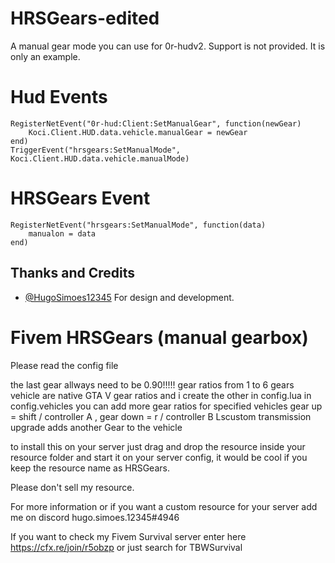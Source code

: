 # HRSGears-edited
A manual gear mode you can use for 0r-hudv2. Support is not provided. It is only an example.

# Hud Events
```
RegisterNetEvent("0r-hud:Client:SetManualGear", function(newGear)
    Koci.Client.HUD.data.vehicle.manualGear = newGear
end)
TriggerEvent("hrsgears:SetManualMode", Koci.Client.HUD.data.vehicle.manualMode)
```

# HRSGears Event
```
RegisterNetEvent("hrsgears:SetManualMode", function(data)
    manualon = data
end)
```
## Thanks and Credits

- [@HugoSimoes12345](https://github.com/HugoSimoes12345/HRSGears) For design and development.

# Fivem HRSGears (manual gearbox)

Please read the config file

the last gear allways need to be 0.90!!!!!
gear ratios from 1 to 6 gears vehicle are native GTA V gear ratios and i create the other
in config.lua in config.vehicles you can add more gear ratios for specified vehicles 
gear up = shift / controller A , gear down = r / controller B 
Lscustom transmission upgrade adds another Gear to the vehicle

to install this on your server just drag and drop the resource inside your resource folder and start it on your server config, it would be cool if you keep the resource name as HRSGears.

Please don't sell my resource.

For more information or if you want a custom resource for your server add me on discord 
hugo.simoes.12345#4946

If you want to check my Fivem Survival server enter here
https://cfx.re/join/r5obzp
or just search for TBWSurvival
